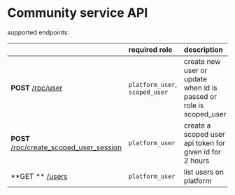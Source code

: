 # Community service API

supported endpoints:

| | required role | description |
| :--- | :--- | :--- |
| **POST** [/rpc/user](./http_community_rpc_user.md) | `platform_user`, `scoped_user` | create new user or update when id is passed or role is scoped\_user |
| **POST** [/rpc/create_scoped_user_session](./http_community_rpc_create_scoped_user_session.md) | `platform_user` | create a scoped user api token for given id for 2 hours |
| **GET ** [/users](./http_community_users.md) | `platform_user` | list users on platform |
